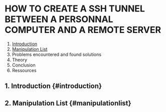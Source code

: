 # HOW TO CREATE A SSH TUNNEL BETWEEN A PERSONNAL COMPUTER AND A REMOTE SERVER

1. [Introduction](#introduction)
2. [Manipulation List](#manipulationlist)
3. Problems encountered and found solutions
4. Theory
5. Conclusion
6. Ressources

## 1. Introduction {#introduction}

## 2. Manipulation List {#manipulationlist}

